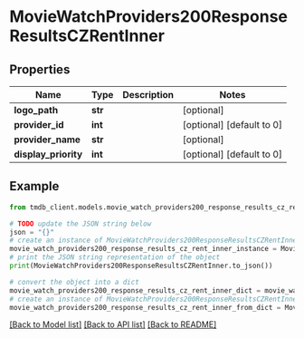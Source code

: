 # MovieWatchProviders200ResponseResultsCZRentInner


## Properties

Name | Type | Description | Notes
------------ | ------------- | ------------- | -------------
**logo_path** | **str** |  | [optional] 
**provider_id** | **int** |  | [optional] [default to 0]
**provider_name** | **str** |  | [optional] 
**display_priority** | **int** |  | [optional] [default to 0]

## Example

```python
from tmdb_client.models.movie_watch_providers200_response_results_cz_rent_inner import MovieWatchProviders200ResponseResultsCZRentInner

# TODO update the JSON string below
json = "{}"
# create an instance of MovieWatchProviders200ResponseResultsCZRentInner from a JSON string
movie_watch_providers200_response_results_cz_rent_inner_instance = MovieWatchProviders200ResponseResultsCZRentInner.from_json(json)
# print the JSON string representation of the object
print(MovieWatchProviders200ResponseResultsCZRentInner.to_json())

# convert the object into a dict
movie_watch_providers200_response_results_cz_rent_inner_dict = movie_watch_providers200_response_results_cz_rent_inner_instance.to_dict()
# create an instance of MovieWatchProviders200ResponseResultsCZRentInner from a dict
movie_watch_providers200_response_results_cz_rent_inner_from_dict = MovieWatchProviders200ResponseResultsCZRentInner.from_dict(movie_watch_providers200_response_results_cz_rent_inner_dict)
```
[[Back to Model list]](../README.md#documentation-for-models) [[Back to API list]](../README.md#documentation-for-api-endpoints) [[Back to README]](../README.md)


